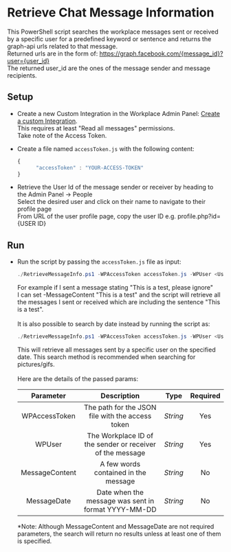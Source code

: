 # Retrieve Chat Message Information

This PowerShell script searches the workplace messages sent or received by a specific user for a predefined keyword or sentence and returns the graph-api urls related to that message.<br/>
Returned urls are in the form of: https://graph.facebook.com/{message_id}?user={user_id}<br/>
The returned user_id are the ones of the message sender and message recipients.

## Setup

* Create a new Custom Integration in the Workplace Admin Panel: [Create a custom Integration](https://developers.facebook.com/docs/workplace/custom-integrations-new/#creating).
<br/>This requires at least "Read all messages" permissions.
<br/>Take note of the Access Token.

* Create a file named `accessToken.js` with the following content:

   ```javascript
   {
         "accessToken" : "YOUR-ACCESS-TOKEN"
   }
   ```

 * Retrieve the User Id of the message sender or receiver by heading to the Admin Panel -> People
 <br/>Select the desired user and click on their name to navigate to their profile page
 <br/>From URL of the user profile page, copy the user ID e.g. profile.php?id={USER ID}

## Run

* Run the script by passing the `accessToken.js` file as input:

   ```powershell
   ./RetrieveMessageInfo.ps1 -WPAccessToken accessToken.js -WPUser <User ID> -MessageContent "test message"
   ```

   For example if I sent a message stating "This is a test, please ignore" <br/>
   I can set -MessageContent "This is a test" and the script will retrieve all the messages I sent or received which are including the sentence "This is a test".   </br>
   </br>
   It is also possible to search by date instead by running the script as:

   ```powershell
   ./RetrieveMessageInfo.ps1 -WPAccessToken accessToken.js -WPUser <User ID> -MessageDate <YYYY-MM-DD>
   ```
   This will retrieve all messages sent by a specific user on the specified date. This search method is recommended when searching for pictures/gifs.
   </br>
   </br>
   Here are the details of the passed params:

   | Parameter         | Description                                                |  Type    |  Required    |
   |:-----------------:|:----------------------------------------------------------:|:--------:|:------------:|
   | WPAccessToken     |  The path for the JSON file with the access token          | _String_ | Yes          |
   | WPUser            |  The Workplace ID of the sender or receiver of the message | _String_ | Yes          |
   | MessageContent    |  A few words contained in the message                      | _String_ | No           |
   | MessageDate       |  Date when the message was sent in format YYYY-MM-DD       | _String_ | No           |

   *Note: Although MessageContent and MessageDate are not required parameters, the search will return no results unless at least one of them is specified.